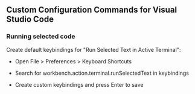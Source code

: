 ## Custom Configuration Commands for Visual Studio Code

### Running selected code

Create default keybindings for "Run Selected Text in Active Terminal":

- Open File > Preferences > Keyboard Shortcuts

- Search for workbench.action.terminal.runSelectedText in keybindings

- Create custom keybindings and press Enter to save

